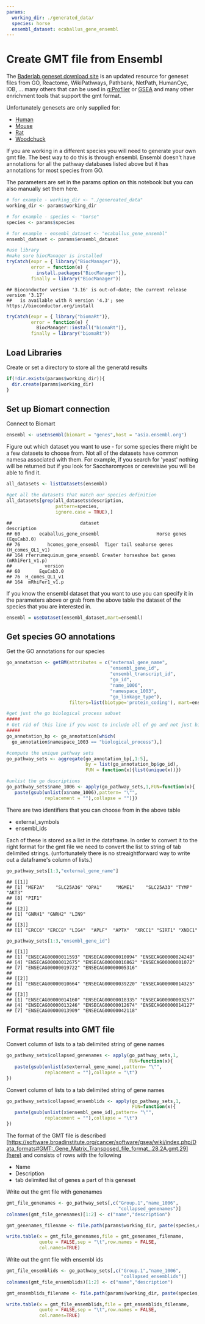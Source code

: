 ```yaml
---
params:
  working_dir: ./generated_data/
  species: horse
  ensembl_dataset: ecaballus_gene_ensembl
---
```


# Create GMT file from Ensembl

The [Baderlab geneset download site](https://download.baderlab.org/EM_Genesets/) is an updated resource for geneset files from GO, Reactome, WikiPathways, Pathbank, NetPath, HumanCyc, IOB, ... many others that can be used in [g:Profiler](https://biit.cs.ut.ee/gprofiler/gost) or [GSEA](https://www.gsea-msigdb.org/gsea/index.jsp) and many other enrichment tools that support the gmt format.  

Unfortunately genesets are only supplied for:

  * [Human](https://download.baderlab.org/EM_Genesets/current_release/Human/)
  * [Mouse](https://download.baderlab.org/EM_Genesets/current_release/Mouse/)
  * [Rat](https://download.baderlab.org/EM_Genesets/current_release/Rat/) 
  * [Woodchuck](https://download.baderlab.org/EM_Genesets/current_release/Woodchuck/)

If you are working in a different species you will need to generate your own gmt file. The best way to do this is through ensembl.  Ensembl doesn't have annotations for all the pathway databases listed above but it has annotations for most species from GO.


The parameters are set in the params option on this notebook but you can also manually set them here.

```r
# for example - working_dir <- "./genereated_data"
working_dir <- params$working_dir

# for example - species <- "horse"
species <- params$species

# for example - ensembl_dataset <- "ecaballus_gene_ensembl"
ensembl_dataset <- params$ensembl_dataset
```



```r
#use library
#make sure biocManager is installed
tryCatch(expr = { library("BiocManager")}, 
         error = function(e) { 
           install.packages("BiocManager")}, 
         finally = library("BiocManager"))
```

```
## Bioconductor version '3.16' is out-of-date; the current release version '3.17'
##   is available with R version '4.3'; see https://bioconductor.org/install
```

```r
tryCatch(expr = { library("biomaRt")}, 
         error = function(e) { 
           BiocManager::install("biomaRt")}, 
         finally = library("biomaRt"))
```
## Load Libraries

Create or set a directory to store all the generatd results

```r
if(!dir.exists(params$working_dir)){
  dir.create(params$working_dir)
}
```

## Set up Biomart connection

Connect to Biomart

```r
ensembl <- useEnsembl(biomart = "genes",host = "asia.ensembl.org")
```


Figure out which dataset you want to use - for some species there might be a few datasets to choose from.  Not all of the datasets have common namesa associated with them.  For example, if you search for 'yeast' nothing will be returned but if you look for Saccharomyces or cerevisiae  you will be able to find it.


```r
all_datasets <- listDatasets(ensembl)

#get all the datasets that match our species definition
all_datasets[grep(all_datasets$description,
                  pattern=species,
                  ignore.case = TRUE),]
```

```
##                         dataset                                 description
## 60       ecaballus_gene_ensembl                     Horse genes (EquCab3.0)
## 76          hcomes_gene_ensembl  Tiger tail seahorse genes (H_comes_QL1_v1)
## 164 rferrumequinum_gene_ensembl Greater horseshoe bat genes (mRhiFer1_v1.p)
##            version
## 60       EquCab3.0
## 76  H_comes_QL1_v1
## 164  mRhiFer1_v1.p
```

If you know the ensembl dataset that you want to use you can specify it in the parameters above or grab from the above table the dataset of the species that you are interested in. 


```r
ensembl = useDataset(ensembl_dataset,mart=ensembl)
```

## Get species GO annotations

Get the GO annotations for our species

```r
go_annotation <- getBM(attributes = c("external_gene_name",
                                      "ensembl_gene_id",
                                      "ensembl_transcript_id",
                                      "go_id", 
                                      "name_1006", 
                                      "namespace_1003",
                                      "go_linkage_type"), 
                       filters=list(biotype='protein_coding'), mart=ensembl);

#get just the go biological process subset
#####
# Get rid of this line if you want to include all of go and not just biological process
#####
go_annotation_bp <- go_annotation[which(
  go_annotation$namespace_1003 == "biological_process"),]

#compute the unique pathway sets
go_pathway_sets <- aggregate(go_annotation_bp[,1:5],
                             by = list(go_annotation_bp$go_id),
                             FUN = function(x){list(unique(x))})

#unlist the go descriptions
go_pathway_sets$name_1006 <- apply(go_pathway_sets,1,FUN=function(x){
   paste(gsub(unlist(x$name_1006),pattern= "\"",
              replacement = ""),collapse = "")})
```

There are two identifiers that you can choose from in the above table
 * external_symbols
 * ensembl_ids
 
 Each of these is stored as a list in the dataframe.  In order to convert it to the right format for the gmt file we need to convert the list to string of tab delimited strings.  (unfortunately there is no streaightforward way to write out a dataframe's column of lists.)

```r
go_pathway_sets[1:3,"external_gene_name"]
```

```
## [[1]]
## [1] "MEF2A"    "SLC25A36" "OPA1"     "MGME1"    "SLC25A33" "TYMP"     "AKT3"    
## [8] "PIF1"    
## 
## [[2]]
## [1] "GNRH1" "GNRH2" "LIN9" 
## 
## [[3]]
## [1] "ERCC6" "ERCC8" "LIG4"  "APLF"  "APTX"  "XRCC1" "SIRT1" "XNDC1"
```

```r
go_pathway_sets[1:3,"ensembl_gene_id"]
```

```
## [[1]]
## [1] "ENSECAG00000011593" "ENSECAG00000010094" "ENSECAG00000024248"
## [4] "ENSECAG00000012675" "ENSECAG00000016862" "ENSECAG00000001072"
## [7] "ENSECAG00000019722" "ENSECAG00000005316"
## 
## [[2]]
## [1] "ENSECAG00000010664" "ENSECAG00000039220" "ENSECAG00000014325"
## 
## [[3]]
## [1] "ENSECAG00000014160" "ENSECAG00000018335" "ENSECAG00000003257"
## [4] "ENSECAG00000013246" "ENSECAG00000012674" "ENSECAG00000014127"
## [7] "ENSECAG00000013909" "ENSECAG00000042118"
```

## Format results into GMT file

Convert column of lists to a tab delimited string of gene names

```r
go_pathway_sets$collapsed_genenames <- apply(go_pathway_sets,1,
                                             FUN=function(x){
   paste(gsub(unlist(x$external_gene_name),pattern= "\"",
              replacement = ""),collapse = "\t")
})
```


Convert column of lists to a tab delimited string of gene names

```r
go_pathway_sets$collapsed_ensemblids <- apply(go_pathway_sets,1,
                                              FUN=function(x){
   paste(gsub(unlist(x$ensembl_gene_id),pattern= "\"",
              replacement = ""),collapse = "\t")
})
```

The format of the GMT file is described [https://software.broadinstitute.org/cancer/software/gsea/wiki/index.php/Data_formats#GMT:_Gene_Matrix_Transposed_file_format_.28.2A.gmt.29](here) and consists of rows with the following

  * Name
  * Description
  * tab delimited list of genes a part of this geneset
  
Write out the gmt file with genenames


```r
gmt_file_genenames <- go_pathway_sets[,c("Group.1","name_1006",
                                         "collapsed_genenames")]
colnames(gmt_file_genenames)[1:2] <- c("name","description") 

gmt_genenames_filename <- file.path(params$working_dir, paste(species,ensembl_dataset,"GO_genesets_GN.gmt",sep = "_"))

write.table(x = gmt_file_genenames,file = gmt_genenames_filename,
            quote = FALSE,sep = "\t",row.names = FALSE,
            col.names=TRUE)
```

Write out the gmt file with ensembl ids

```r
gmt_file_ensemblids <- go_pathway_sets[,c("Group.1","name_1006",
                                          "collapsed_ensemblids")]
colnames(gmt_file_ensemblids)[1:2] <- c("name","description") 

gmt_ensemblids_filename <- file.path(params$working_dir, paste(species,ensembl_dataset,"GO_genesets_esemblids.gmt",sep = "_"))

write.table(x = gmt_file_ensemblids,file = gmt_ensemblids_filename,
            quote = FALSE,sep = "\t",row.names = FALSE,
            col.names=TRUE)
```

